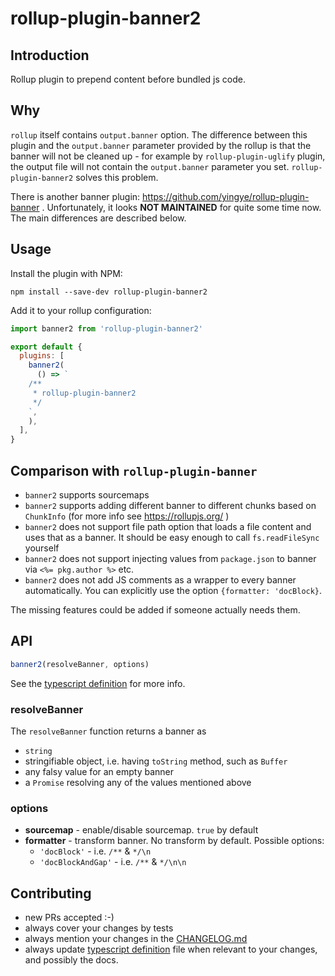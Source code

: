 # rollup-plugin-banner2

## Introduction

Rollup plugin to prepend content before bundled js code.

## Why

`rollup` itself contains `output.banner` option.
The difference between this plugin and the `output.banner` parameter provided by the rollup is that the banner will not be cleaned up - for example by `rollup-plugin-uglify` plugin, the output file will not contain the `output.banner` parameter you set. `rollup-plugin-banner2` solves this problem.

There is another banner plugin: https://github.com/yingye/rollup-plugin-banner . Unfortunately, it looks **NOT MAINTAINED** for quite some time now. The main differences are described below.

## Usage

Install the plugin with NPM:

```
npm install --save-dev rollup-plugin-banner2
```

Add it to your rollup configuration:

```js
import banner2 from 'rollup-plugin-banner2'

export default {
  plugins: [
    banner2(
      () => `
    /**
     * rollup-plugin-banner2
     */
    `,
    ),
  ],
}
```

## Comparison with `rollup-plugin-banner`

- `banner2` supports sourcemaps
- `banner2` supports adding different banner to different chunks based on `ChunkInfo` (for more info see https://rollupjs.org/ )
- `banner2` does not support file path option that loads a file content and uses that as a banner. It should be easy enough to call `fs.readFileSync` yourself
- `banner2` does not support injecting values from `package.json` to banner via `<%= pkg.author %>` etc.
- `banner2` does not add JS comments as a wrapper to every banner automatically. You can explicitly use the option `{formatter: 'docBlock}`.

The missing features could be added if someone actually needs them.

## API

```ts
banner2(resolveBanner, options)
```

See the [typescript definition](index.d.ts) for more info.

### resolveBanner

The `resolveBanner` function returns a banner as

- `string`
- stringifiable object, i.e. having `toString` method, such as `Buffer`
- any falsy value for an empty banner
- a `Promise` resolving any of the values mentioned above

### options

- **sourcemap** - enable/disable sourcemap. `true` by default
- **formatter** - transform banner. No transform by default. Possible options:
  - `'docBlock'` - i.e. `/**` & `*/\n`
  - `'docBlockAndGap'` - i.e. `/**` & `*/\n\n`

## Contributing

- new PRs accepted :-)
- always cover your changes by tests
- always mention your changes in the [CHANGELOG.md](CHANGELOG.md)
- always update [typescript definition](index.d.ts) file when relevant to your changes, and possibly the docs.

